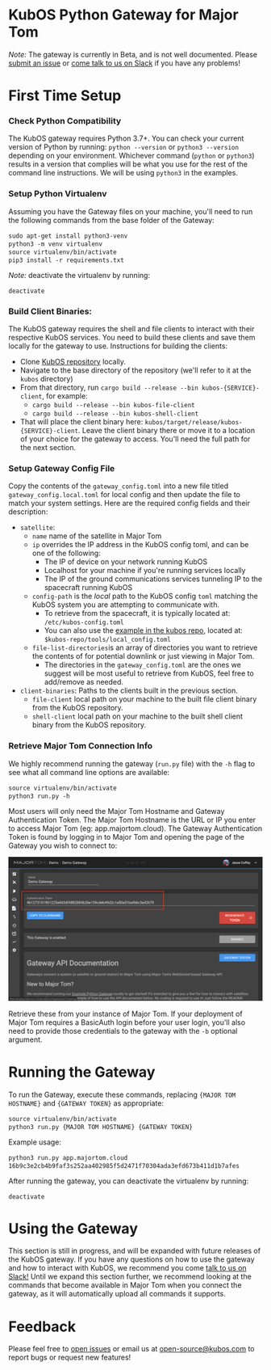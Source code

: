 # KubOS Python Gateway for Major Tom

*Note:* The gateway is currently in Beta, and is not well documented.
Please [submit an issue](https://github.com/kubos/kubos-gateway/issues/new) or
[come talk to us on Slack](https://slack.kubos.com) if you have any problems!

# First Time Setup

### Check Python Compatibility
The KubOS gateway requires Python 3.7+.
You can check your current version of Python by running:
`python --version` or `python3 --version` depending on your environment.
Whichever command (`python` or `python3`) results in a version that complies will be what you use for the rest of the command line instructions.
We will be using `python3` in the examples.

### Setup Python Virtualenv
Assuming you have the Gateway files on your machine, you'll need to run the following commands from the base folder of the Gateway:

```shell
sudo apt-get install python3-venv
python3 -m venv virtualenv
source virtualenv/bin/activate
pip3 install -r requirements.txt
```

*Note:* deactivate the virtualenv by running:
```shell
deactivate
```

### Build Client Binaries:
The KubOS gateway requires the shell and file clients to interact with their respective KubOS services.
You need to build these clients and save them locally for the gateway to use.
Instructions for building the clients:

- Clone [KubOS repository](https://github.com/kubos/kubos/) locally.
- Navigate to the base directory of the repository (we'll refer to it at the `kubos` directory)
- From that directory, run `cargo build --release --bin kubos-{SERVICE}-client`, for example:
  - `cargo build --release --bin kubos-file-client`
  - `cargo build --release --bin kubos-shell-client`
- That will place the client binary here: `kubos/target/release/kubos-{SERVICE}-client`.
Leave the client binary there or move it to a location of your choice for the gateway to access.
You'll need the full path for the next section.

### Setup Gateway Config File
Copy the contents of the `gateway_config.toml` into a new file titled `gateway_config.local.toml` for local config
and then update the file to match your system settings.
Here are the required config fields and their description:

- `satellite`:
  - `name` name of the satellite in Major Tom
  - `ip` overrides the IP address in the KubOS config toml, and can be one of the following:
    - The IP of device on your network running KubOS
    - Localhost for your machine if you're running services locally
    - The IP of the ground communications services tunneling IP to the spacecraft running KubOS
  - `config-path` is the *local* path to the KubOS config `toml` matching the KubOS system you are attempting to communicate with.
    - To retrieve from the spacecraft, it is typically located at: `/etc/kubos-config.toml`
    - You can also use the [example in the kubos repo](https://github.com/kubos/kubos/blob/master/tools/local_config.toml), located at: `$kubos-repo/tools/local_config.toml`
  - `file-list-directories`is an array of directories you want to retrieve the contents of for potential downlink or just viewing in Major Tom.
    - The directories in the `gateway_config.toml` are the ones we suggest will be most useful to retrieve from KubOS, feel free to add/remove as needed.
- `client-binaries`: Paths to the clients built in the previous section.
  - `file-client` local path on your machine to the built file client binary from the KubOS repository.
  - `shell-client` local path on your machine to the built shell client binary from the KubOS repository.


### Retrieve Major Tom Connection Info
We highly recommend running the gateway (`run.py` file) with the `-h` flag to see what all command line options are available:
```shell
source virtualenv/bin/activate
python3 run.py -h
```
Most users will only need the Major Tom Hostname and Gateway Authentication Token.
The Major Tom Hostname is the URL or IP you enter to access Major Tom (eg: app.majortom.cloud).
The Gateway Authentication Token is found by logging in to Major Tom and opening the page of the Gateway you wish to connect to:

![Gateway Page](doc-images/gateway_page.png "Gateway Page in Major Tom")

Retrieve these from your instance of Major Tom.
If your deployment of Major Tom requires a BasicAuth login before your user login,
you'll also need to provide those credentials to the gateway with the `-b` optional argument.

# Running the Gateway
To run the Gateway, execute these commands,
replacing `{MAJOR TOM HOSTNAME}` and `{GATEWAY TOKEN}` as appropriate:

```shell
source virtualenv/bin/activate
python3 run.py {MAJOR TOM HOSTNAME} {GATEWAY TOKEN}
```

Example usage:

```shell
python3 run.py app.majortom.cloud 16b9c3e2cb4b9faf3s252aa402985f5d2471f70304ada3efd673b411d1b7afes
```

After running the gateway, you can deactivate the virtualenv by running:
```shell
deactivate
```

# Using the Gateway
This section is still in progress, and will be expanded with future releases of the KubOS gateway.
If you have any questions on how to use the gateway and how to interact with KubOS,
we recommend you come [talk to us on Slack!](https://slack.kubos.com)
Until we expand this section further,
we recommend looking at the commands that become available in Major Tom when you connect the gateway,
as it will automatically upload all commands it supports.

# Feedback
Please feel free to [open issues](https://github.com/kubos/kubos-gateway/issues) or email us at open-source@kubos.com to report bugs or request new features!
